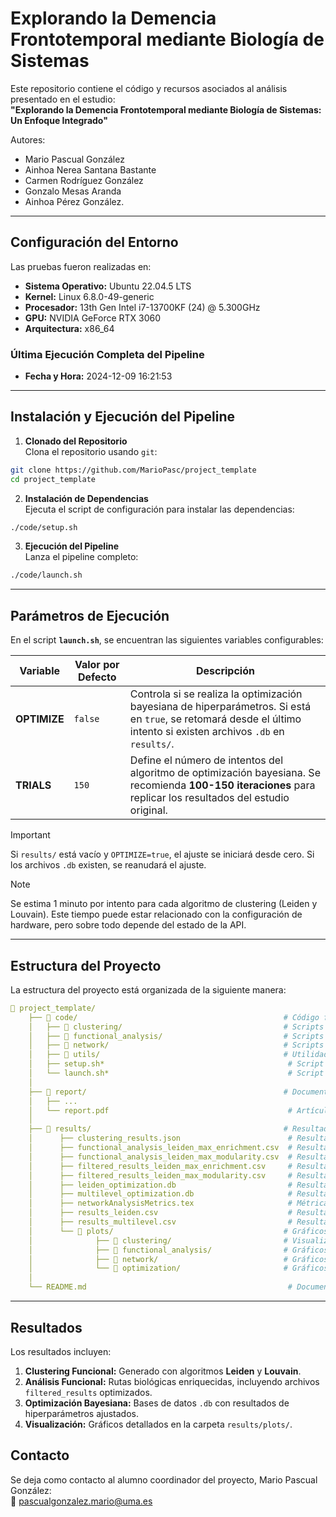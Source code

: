 
# **Explorando la Demencia Frontotemporal mediante Biología de Sistemas**

Este repositorio contiene el código y recursos asociados al análisis presentado en el estudio:  
**"Explorando la Demencia Frontotemporal mediante Biología de Sistemas: Un Enfoque Integrado"**  

Autores:

- Mario Pascual González
- Ainhoa Nerea Santana Bastante
- Carmen Rodríguez González
- Gonzalo Mesas Aranda
- Ainhoa Pérez González.  

---

## **Configuración del Entorno**

Las pruebas fueron realizadas en:  

- **Sistema Operativo:** Ubuntu 22.04.5 LTS
- **Kernel:** Linux 6.8.0-49-generic  
- **Procesador:** 13th Gen Intel i7-13700KF (24) @ 5.300GHz  
- **GPU:** NVIDIA GeForce RTX 3060  
- **Arquitectura:** x86_64  

### Última Ejecución Completa del Pipeline

- **Fecha y Hora:** 2024-12-09 16:21:53  

---

## **Instalación y Ejecución del Pipeline**

1. **Clonado del Repositorio**  
Clona el repositorio usando `git`:

```bash
git clone https://github.com/MarioPasc/project_template
cd project_template
```

2. **Instalación de Dependencias**  
Ejecuta el script de configuración para instalar las dependencias:

```bash
./code/setup.sh
```

3. **Ejecución del Pipeline**  
Lanza el pipeline completo:

```bash
./code/launch.sh
```

---

## **Parámetros de Ejecución**

En el script **`launch.sh`**, se encuentran las siguientes variables configurables:

| **Variable**  | **Valor por Defecto** | **Descripción**                                                                                                                                                          |
|---------------|-----------------------|--------------------------------------------------------------------------------------------------------------------------------------------------------------------------|
| **OPTIMIZE**  | `false`               | Controla si se realiza la optimización bayesiana de hiperparámetros. Si está en `true`, se retomará desde el último intento si existen archivos `.db` en `results/`.     |
| **TRIALS**    | `150`                 | Define el número de intentos del algoritmo de optimización bayesiana. Se recomienda **100-150 iteraciones** para replicar los resultados del estudio original.           |


> [!IMPORTANT]
> Si `results/` está vacío y `OPTIMIZE=true`, el ajuste se iniciará desde cero. Si los archivos `.db` existen, se reanudará el ajuste.

> [!NOTE]
> Se estima 1 minuto por intento para cada algoritmo de clustering (Leiden y Louvain). Este tiempo puede estar relacionado con la configuración de hardware, pero sobre todo depende del estado de la API.

---

## **Estructura del Proyecto**

La estructura del proyecto está organizada de la siguiente manera:

```yaml
📂 project_template/
    ├── 📂 code/                                              # Código fuente principal
    │   ├── 📂 clustering/                                    # Scripts de clustering
    │   ├── 📂 functional_analysis/                           # Scripts de análisis funcional
    │   ├── 📂 network/                                       # Scripts de construcción y análisis de redes
    │   ├── 📂 utils/                                         # Utilidades y funciones auxiliares
    │   ├── setup.sh*                                         # Script para instalación de dependencias
    │   └── launch.sh*                                        # Script principal para ejecutar el pipeline
    │
    ├── 📂 report/                                            # Documentación y reportes del estudio
    │   ├── ...                   
    │   └── report.pdf                                        # Artículo original del proyecto
    │
    ├── 📂 results/                                           # Resultados de las ejecuciones
    │      ├── clustering_results.json                        # Resultados de clustering
    │      ├── functional_analysis_leiden_max_enrichment.csv  # Resultados de enriquecimiento funcional sin filtrar
    │      ├── functional_analysis_leiden_max_modularity.csv  # Resultados de enriquecimiento funcional sin filtrar
    │      ├── filtered_results_leiden_max_enrichment.csv     # Resultados de enriquecimiento funcional filtrados
    │      ├── filtered_results_leiden_max_modularity.csv     # Resultados de enriquecimiento funcional filtrados
    │      ├── leiden_optimization.db                         # Resultados de optimización Leiden
    │      ├── multilevel_optimization.db                     # Resultados de optimización Louvain
    │      ├── networkAnalysisMetrics.tex                     # Métricas de análisis de la red
    │      ├── results_leiden.csv                             # Resultados de optimización Leiden (formato csv)
    │      ├── results_multilevel.csv                         # Resultados de optimización Louvain (formato csv)
    │      └── 📂 plots/                                      # Gráficos generados
    │              ├── 📂 clustering/                         # Visualización de clustering
    │              ├── 📂 functional_analysis/                # Gráficos de análisis funcional
    │              ├── 📂 network/                            # Gráficos de redes
    │              └── 📂 optimization/                       # Gráficos de optimización
    │
    └── README.md                                             # Documentación principal del proyecto
```

---

## **Resultados**

Los resultados incluyen:  

1. **Clustering Funcional:** Generado con algoritmos **Leiden** y **Louvain**.  
2. **Análisis Funcional:** Rutas biológicas enriquecidas, incluyendo archivos `filtered_results` optimizados.  
3. **Optimización Bayesiana:** Bases de datos `.db` con resultados de hiperparámetros ajustados.  
4. **Visualización:** Gráficos detallados en la carpeta `results/plots/`.

## **Contacto**

Se deja como contacto al alumno coordinador del proyecto, Mario Pascual González:  
📧 [pascualgonzalez.mario@uma.es](mailto:pascualgonzalez.mario@uma.es)